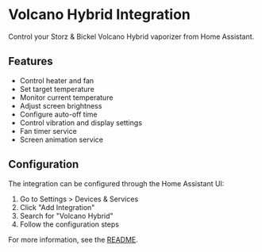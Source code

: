 # Volcano Hybrid Integration

Control your Storz & Bickel Volcano Hybrid vaporizer from Home Assistant.

## Features

- Control heater and fan
- Set target temperature
- Monitor current temperature
- Adjust screen brightness
- Configure auto-off time
- Control vibration and display settings
- Fan timer service
- Screen animation service

## Configuration

The integration can be configured through the Home Assistant UI:

1. Go to Settings > Devices & Services
2. Click "Add Integration"
3. Search for "Volcano Hybrid"
4. Follow the configuration steps

For more information, see the [README](https://github.com/yourusername/volcano_hybrid/blob/main/README.md).
